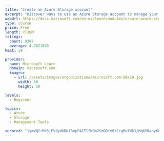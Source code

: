 ```yaml
---
title: "Create an Azure Storage account"
excerpt: "Discover ways to use an Azure Storage account to manage your data for billing, access, and storage location of your blobs, files, queues, and tables."
webUrl: https://docs.microsoft.com/en-us/learn/modules/create-azure-storage-account/
type: course
price: Free
length: PT30M
ratings:
  count: 9397
  average: 4.7821646
heat: 59

provider:
  name: Microsoft Learn
  domain: microsoft.com
  images:
    - url: /assets/images/organizations/microsoft.com-50x50.jpg
      width: 50
      height: 50

levels:
  - Beginner

topics:
  - Azure
  - Storage
  - Management Tools

secured: "jymVQY+Mk6jFVdydkDK18opPAlTlfNOo2UmOD+m0s1tg6ulWk1/Mq6Y0anyKQvxh+3rwb+2wQpdN9wQgFl4PT66lQ3dFUJ1pLjrLHSCNtbzbAoMZAN8xv8kr6mhVIlrtVc6j3XnnRB6CncI8tHj4phqnnbvfyznd6piTNPmAMiWV9WQ/ZwjyDcsQ/T8nndnn2Iv2YmCwm3gONB1J4lX+9dZ65OAKKJ0DJHjr3My/nMmLBnwlfyE5TjaeeyaNG2AmLykS/fhHs/IS0W5bNeIQRIBdvfOpXcVU8khYp2ETRNbvjxvt4glWB7PvpDHVWVrqlxqaf+G6ATFZYuTe0IGHJ8FjlthgMx5ZE5hHqoPIaEx+keH+4ePCpqsry2CaOdM1Lbie6Ih1d6gEAnlYdut4IP7W5Chlxlofujx5hltAayg=;J0vb+uHBUJ32GWpDiIOoRw=="
---
```


